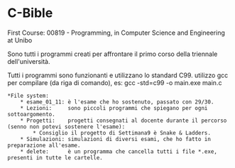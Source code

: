 # C-Bible
First Course: 00819 - Programming, in Computer Science and Engineering at Unibo

Sono tutti i programmi creati per affrontare il primo corso della triennale dell'università.

Tutti i programmi sono funzionanti e utilizzano lo standard C99.
utilizzo gcc per compilare (da riga di comando), es: gcc -std=c99 -o main.exe main.c

    *File system:
        * esame_01_11: è l'esame che ho sostenuto, passato con 29/30.
        * Lezioni:     sono piccoli programmi che spiegano per ogni sottoargomento.
        * Progetti:    progetti consegnati al docente durante il percorso (senno non potevi sostenere l'esame):
            * Consiglio il progetto di Settimana9 è Snake & Ladders.
        * Simulazioni: simulazioni di diversi esami, che ho fatto in preparazione all'esame.
        * delete:      è un programma che cancella tutti i file *.exe, presenti in tutte le cartelle.